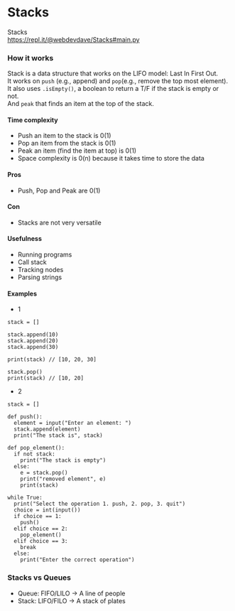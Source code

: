 # Stacks
Stacks    
https://repl.it/@webdevdave/Stacks#main.py

### How it works

Stack is a data structure that works on the LIFO model: Last In First Out.    
It works on ```push``` (e.g., append) and ```pop```(e.g., remove the top most element).            
It also uses ```.isEmpty()```, a boolean to return a T/F if the stack is empty or not.    
And ```peak``` that finds an item at the top of the stack.    

#### Time complexity

* Push an item to the stack is 0(1)
* Pop an item from the stack is 0(1)
* Peak an item (find the item at top) is 0(1)
* Space complexity is 0(n) because it takes time to store the data

#### Pros
* Push, Pop and Peak are 0(1)

#### Con
* Stacks are not very versatile

#### Usefulness
* Running programs
* Call stack
* Tracking nodes
* Parsing strings

#### Examples

* 1
```
stack = []

stack.append(10)
stack.append(20)
stack.append(30)

print(stack) // [10, 20, 30]

stack.pop()
print(stack) // [10, 20]
```

* 2
```
stack = []

def push():
  element = input("Enter an element: ")
  stack.append(element)
  print("The stack is", stack)

def pop_element():
  if not stack:
    print("The stack is empty")
  else:
    e = stack.pop()
    print("removed element", e)
    print(stack)

while True:
  print("Select the operation 1. push, 2. pop, 3. quit")
  choice = int(input())
  if choice == 1:
    push()
  elif choice == 2:
    pop_element()
  elif choice == 3:
    break
  else:
    print("Enter the correct operation")
```

### Stacks vs Queues

* Queue: FIFO/LILO   -> A line of people
* Stack: LIFO/FILO   -> A stack of plates



